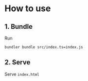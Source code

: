 # How to use

## 1. Bundle
Run
```sh
bundler bundle src/index.ts=index.js
```

## 2. Serve
Serve ```index.html```